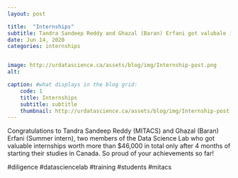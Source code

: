 ```yaml
---
layout: post

title:  "Internships"
subtitle: Tandra Sandeep Reddy and Ghazal (Baran) Erfani got valubale internships.
date: Jun 14, 2020
categories: internships


image: http://urdatascience.ca/assets/blog/img/Internship-post.png
alt: 

caption: #what displays in the blog grid:
    code: 1
    title: Internships
    subtitle: subtitle
    thumbnail: http://urdatascience.ca/assets/blog/img/Internship-post.png
---
```


Congratulations to Tandra Sandeep Reddy (MITACS) and Ghazal (Baran) Erfani (Summer intern), two members of the Data Science Lab who got valuable internships worth more than $46,000 in total only after 4 months of starting their studies in Canada. So proud of your achievements so far!

#diligence #datasciencelab #training #students #mitacs

